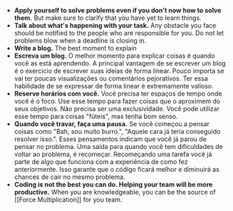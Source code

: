 - **Apply yourself to solve problems even if you don't now how to solve them.** But make sure to clarify that you have yet to learn things.
- **Talk about what's happening with your task.** Any obstacle you face should be notified to the people who are responsible for you. Do not let problems blow when a deadline is closing in.  
- **Write a blog.** The best moment to explain
- **Escreva um blog.** O melhor momento para explicar coisas é quando você as está aprendendo. A principal vantagem de se escrever um blog é o exercício de escrever suas ideias de forma linear. Pouco importa se vai ter poucas visualizações ou comentários pejorativos. Ter essa habilidade de se expressar de forma linear é extremamente valioso.
-   **Reserve horários com você.** Você precisa ter espaços de tempo onde você é o foco. Use esse tempo para fazer coisas que o aproximem do seus objetivos. Não precisa ser uma exclusividade. Você pode utilizar esse tempo para coisas "fúteis", mas tenha bom senso.
-   **Quando você travar, faça uma pausa.** Se você começou a pensar coisas como "Bah, sou muito burro.", "Aquele cara já teria conseguido resolver isso.". Esses pensamentos indicam que você já parou de pensar no problema. Uma saída para quando você tem dificuldades de voltar ao problema, é recomeçar. Recomeçando uma tarefa você já parte de algo que funciona com a experiência de como fez anteriormente. Isso garante que o código ficará melhor e diminuirá as chances de cair no mesmo problema.
- **Coding is not the best you can do.  Helping your team will be more productive.** When you are knowledgeable, you can be the source of [[Force Multiplication]] for you team.